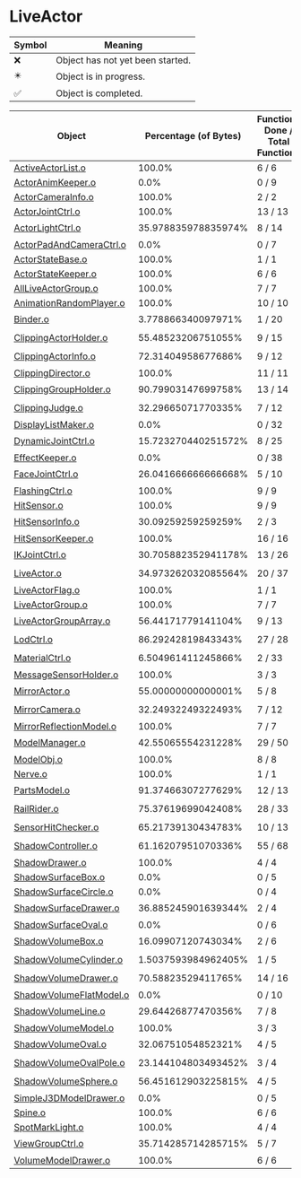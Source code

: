 # LiveActor
| Symbol | Meaning 
| ------------- | ------------- 
| :x: | Object has not yet been started. 
| :eight_pointed_black_star: | Object is in progress. 
| :white_check_mark: | Object is completed. 


| Object | Percentage (of Bytes) | Functions Done / Total Functions | Percentage (Functions) | Status 
| ------------- | ------------- | ------------- | ------------- | ------------- 
| [ActiveActorList.o](https://github.com/shibbo/Petari/blob/master/docs/lib/LiveActor/ActiveActorList.md) | 100.0% | 6 / 6 | 100.0% | :white_check_mark: 
| [ActorAnimKeeper.o](https://github.com/shibbo/Petari/blob/master/docs/lib/LiveActor/ActorAnimKeeper.md) | 0.0% | 0 / 9 | 0.0% | :x: 
| [ActorCameraInfo.o](https://github.com/shibbo/Petari/blob/master/docs/lib/LiveActor/ActorCameraInfo.md) | 100.0% | 2 / 2 | 100.0% | :white_check_mark: 
| [ActorJointCtrl.o](https://github.com/shibbo/Petari/blob/master/docs/lib/LiveActor/ActorJointCtrl.md) | 100.0% | 13 / 13 | 100.0% | :white_check_mark: 
| [ActorLightCtrl.o](https://github.com/shibbo/Petari/blob/master/docs/lib/LiveActor/ActorLightCtrl.md) | 35.978835978835974% | 8 / 14 | 57.14285714285714% | :eight_pointed_black_star: 
| [ActorPadAndCameraCtrl.o](https://github.com/shibbo/Petari/blob/master/docs/lib/LiveActor/ActorPadAndCameraCtrl.md) | 0.0% | 0 / 7 | 0.0% | :x: 
| [ActorStateBase.o](https://github.com/shibbo/Petari/blob/master/docs/lib/LiveActor/ActorStateBase.md) | 100.0% | 1 / 1 | 100.0% | :white_check_mark: 
| [ActorStateKeeper.o](https://github.com/shibbo/Petari/blob/master/docs/lib/LiveActor/ActorStateKeeper.md) | 100.0% | 6 / 6 | 100.0% | :white_check_mark: 
| [AllLiveActorGroup.o](https://github.com/shibbo/Petari/blob/master/docs/lib/LiveActor/AllLiveActorGroup.md) | 100.0% | 7 / 7 | 100.0% | :white_check_mark: 
| [AnimationRandomPlayer.o](https://github.com/shibbo/Petari/blob/master/docs/lib/LiveActor/AnimationRandomPlayer.md) | 100.0% | 10 / 10 | 100.0% | :white_check_mark: 
| [Binder.o](https://github.com/shibbo/Petari/blob/master/docs/lib/LiveActor/Binder.md) | 3.778866340097971% | 1 / 20 | 5.0% | :eight_pointed_black_star: 
| [ClippingActorHolder.o](https://github.com/shibbo/Petari/blob/master/docs/lib/LiveActor/ClippingActorHolder.md) | 55.48523206751055% | 9 / 15 | 60.0% | :eight_pointed_black_star: 
| [ClippingActorInfo.o](https://github.com/shibbo/Petari/blob/master/docs/lib/LiveActor/ClippingActorInfo.md) | 72.31404958677686% | 9 / 12 | 75.0% | :eight_pointed_black_star: 
| [ClippingDirector.o](https://github.com/shibbo/Petari/blob/master/docs/lib/LiveActor/ClippingDirector.md) | 100.0% | 11 / 11 | 100.0% | :white_check_mark: 
| [ClippingGroupHolder.o](https://github.com/shibbo/Petari/blob/master/docs/lib/LiveActor/ClippingGroupHolder.md) | 90.79903147699758% | 13 / 14 | 92.85714285714286% | :eight_pointed_black_star: 
| [ClippingJudge.o](https://github.com/shibbo/Petari/blob/master/docs/lib/LiveActor/ClippingJudge.md) | 32.29665071770335% | 7 / 12 | 58.333333333333336% | :eight_pointed_black_star: 
| [DisplayListMaker.o](https://github.com/shibbo/Petari/blob/master/docs/lib/LiveActor/DisplayListMaker.md) | 0.0% | 0 / 32 | 0.0% | :x: 
| [DynamicJointCtrl.o](https://github.com/shibbo/Petari/blob/master/docs/lib/LiveActor/DynamicJointCtrl.md) | 15.723270440251572% | 8 / 25 | 32.0% | :eight_pointed_black_star: 
| [EffectKeeper.o](https://github.com/shibbo/Petari/blob/master/docs/lib/LiveActor/EffectKeeper.md) | 0.0% | 0 / 38 | 0.0% | :x: 
| [FaceJointCtrl.o](https://github.com/shibbo/Petari/blob/master/docs/lib/LiveActor/FaceJointCtrl.md) | 26.041666666666668% | 5 / 10 | 50.0% | :eight_pointed_black_star: 
| [FlashingCtrl.o](https://github.com/shibbo/Petari/blob/master/docs/lib/LiveActor/FlashingCtrl.md) | 100.0% | 9 / 9 | 100.0% | :white_check_mark: 
| [HitSensor.o](https://github.com/shibbo/Petari/blob/master/docs/lib/LiveActor/HitSensor.md) | 100.0% | 9 / 9 | 100.0% | :white_check_mark: 
| [HitSensorInfo.o](https://github.com/shibbo/Petari/blob/master/docs/lib/LiveActor/HitSensorInfo.md) | 30.09259259259259% | 2 / 3 | 66.66666666666666% | :eight_pointed_black_star: 
| [HitSensorKeeper.o](https://github.com/shibbo/Petari/blob/master/docs/lib/LiveActor/HitSensorKeeper.md) | 100.0% | 16 / 16 | 100.0% | :white_check_mark: 
| [IKJointCtrl.o](https://github.com/shibbo/Petari/blob/master/docs/lib/LiveActor/IKJointCtrl.md) | 30.705882352941178% | 13 / 26 | 50.0% | :eight_pointed_black_star: 
| [LiveActor.o](https://github.com/shibbo/Petari/blob/master/docs/lib/LiveActor/LiveActor.md) | 34.973262032085564% | 20 / 37 | 54.054054054054056% | :eight_pointed_black_star: 
| [LiveActorFlag.o](https://github.com/shibbo/Petari/blob/master/docs/lib/LiveActor/LiveActorFlag.md) | 100.0% | 1 / 1 | 100.0% | :white_check_mark: 
| [LiveActorGroup.o](https://github.com/shibbo/Petari/blob/master/docs/lib/LiveActor/LiveActorGroup.md) | 100.0% | 7 / 7 | 100.0% | :white_check_mark: 
| [LiveActorGroupArray.o](https://github.com/shibbo/Petari/blob/master/docs/lib/LiveActor/LiveActorGroupArray.md) | 56.44171779141104% | 9 / 13 | 69.23076923076923% | :eight_pointed_black_star: 
| [LodCtrl.o](https://github.com/shibbo/Petari/blob/master/docs/lib/LiveActor/LodCtrl.md) | 86.29242819843343% | 27 / 28 | 96.42857142857143% | :eight_pointed_black_star: 
| [MaterialCtrl.o](https://github.com/shibbo/Petari/blob/master/docs/lib/LiveActor/MaterialCtrl.md) | 6.504961411245866% | 2 / 33 | 6.0606060606060606% | :eight_pointed_black_star: 
| [MessageSensorHolder.o](https://github.com/shibbo/Petari/blob/master/docs/lib/LiveActor/MessageSensorHolder.md) | 100.0% | 3 / 3 | 100.0% | :white_check_mark: 
| [MirrorActor.o](https://github.com/shibbo/Petari/blob/master/docs/lib/LiveActor/MirrorActor.md) | 55.00000000000001% | 5 / 8 | 62.5% | :eight_pointed_black_star: 
| [MirrorCamera.o](https://github.com/shibbo/Petari/blob/master/docs/lib/LiveActor/MirrorCamera.md) | 32.24932249322493% | 7 / 12 | 58.333333333333336% | :eight_pointed_black_star: 
| [MirrorReflectionModel.o](https://github.com/shibbo/Petari/blob/master/docs/lib/LiveActor/MirrorReflectionModel.md) | 100.0% | 7 / 7 | 100.0% | :white_check_mark: 
| [ModelManager.o](https://github.com/shibbo/Petari/blob/master/docs/lib/LiveActor/ModelManager.md) | 42.55065554231228% | 29 / 50 | 57.99999999999999% | :eight_pointed_black_star: 
| [ModelObj.o](https://github.com/shibbo/Petari/blob/master/docs/lib/LiveActor/ModelObj.md) | 100.0% | 8 / 8 | 100.0% | :white_check_mark: 
| [Nerve.o](https://github.com/shibbo/Petari/blob/master/docs/lib/LiveActor/Nerve.md) | 100.0% | 1 / 1 | 100.0% | :white_check_mark: 
| [PartsModel.o](https://github.com/shibbo/Petari/blob/master/docs/lib/LiveActor/PartsModel.md) | 91.37466307277629% | 12 / 13 | 92.3076923076923% | :eight_pointed_black_star: 
| [RailRider.o](https://github.com/shibbo/Petari/blob/master/docs/lib/LiveActor/RailRider.md) | 75.37619699042408% | 28 / 33 | 84.84848484848484% | :eight_pointed_black_star: 
| [SensorHitChecker.o](https://github.com/shibbo/Petari/blob/master/docs/lib/LiveActor/SensorHitChecker.md) | 65.21739130434783% | 10 / 13 | 76.92307692307693% | :eight_pointed_black_star: 
| [ShadowController.o](https://github.com/shibbo/Petari/blob/master/docs/lib/LiveActor/ShadowController.md) | 61.16207951070336% | 55 / 68 | 80.88235294117648% | :eight_pointed_black_star: 
| [ShadowDrawer.o](https://github.com/shibbo/Petari/blob/master/docs/lib/LiveActor/ShadowDrawer.md) | 100.0% | 4 / 4 | 100.0% | :white_check_mark: 
| [ShadowSurfaceBox.o](https://github.com/shibbo/Petari/blob/master/docs/lib/LiveActor/ShadowSurfaceBox.md) | 0.0% | 0 / 5 | 0.0% | :x: 
| [ShadowSurfaceCircle.o](https://github.com/shibbo/Petari/blob/master/docs/lib/LiveActor/ShadowSurfaceCircle.md) | 0.0% | 0 / 4 | 0.0% | :x: 
| [ShadowSurfaceDrawer.o](https://github.com/shibbo/Petari/blob/master/docs/lib/LiveActor/ShadowSurfaceDrawer.md) | 36.885245901639344% | 2 / 4 | 50.0% | :eight_pointed_black_star: 
| [ShadowSurfaceOval.o](https://github.com/shibbo/Petari/blob/master/docs/lib/LiveActor/ShadowSurfaceOval.md) | 0.0% | 0 / 6 | 0.0% | :x: 
| [ShadowVolumeBox.o](https://github.com/shibbo/Petari/blob/master/docs/lib/LiveActor/ShadowVolumeBox.md) | 16.09907120743034% | 2 / 6 | 33.33333333333333% | :eight_pointed_black_star: 
| [ShadowVolumeCylinder.o](https://github.com/shibbo/Petari/blob/master/docs/lib/LiveActor/ShadowVolumeCylinder.md) | 1.5037593984962405% | 1 / 5 | 20.0% | :eight_pointed_black_star: 
| [ShadowVolumeDrawer.o](https://github.com/shibbo/Petari/blob/master/docs/lib/LiveActor/ShadowVolumeDrawer.md) | 70.58823529411765% | 14 / 16 | 87.5% | :eight_pointed_black_star: 
| [ShadowVolumeFlatModel.o](https://github.com/shibbo/Petari/blob/master/docs/lib/LiveActor/ShadowVolumeFlatModel.md) | 0.0% | 0 / 10 | 0.0% | :x: 
| [ShadowVolumeLine.o](https://github.com/shibbo/Petari/blob/master/docs/lib/LiveActor/ShadowVolumeLine.md) | 29.64426877470356% | 7 / 8 | 87.5% | :eight_pointed_black_star: 
| [ShadowVolumeModel.o](https://github.com/shibbo/Petari/blob/master/docs/lib/LiveActor/ShadowVolumeModel.md) | 100.0% | 3 / 3 | 100.0% | :white_check_mark: 
| [ShadowVolumeOval.o](https://github.com/shibbo/Petari/blob/master/docs/lib/LiveActor/ShadowVolumeOval.md) | 32.06751054852321% | 4 / 5 | 80.0% | :eight_pointed_black_star: 
| [ShadowVolumeOvalPole.o](https://github.com/shibbo/Petari/blob/master/docs/lib/LiveActor/ShadowVolumeOvalPole.md) | 23.144104803493452% | 3 / 4 | 75.0% | :eight_pointed_black_star: 
| [ShadowVolumeSphere.o](https://github.com/shibbo/Petari/blob/master/docs/lib/LiveActor/ShadowVolumeSphere.md) | 56.451612903225815% | 4 / 5 | 80.0% | :eight_pointed_black_star: 
| [SimpleJ3DModelDrawer.o](https://github.com/shibbo/Petari/blob/master/docs/lib/LiveActor/SimpleJ3DModelDrawer.md) | 0.0% | 0 / 5 | 0.0% | :x: 
| [Spine.o](https://github.com/shibbo/Petari/blob/master/docs/lib/LiveActor/Spine.md) | 100.0% | 6 / 6 | 100.0% | :white_check_mark: 
| [SpotMarkLight.o](https://github.com/shibbo/Petari/blob/master/docs/lib/LiveActor/SpotMarkLight.md) | 100.0% | 4 / 4 | 100.0% | :white_check_mark: 
| [ViewGroupCtrl.o](https://github.com/shibbo/Petari/blob/master/docs/lib/LiveActor/ViewGroupCtrl.md) | 35.714285714285715% | 5 / 7 | 71.42857142857143% | :eight_pointed_black_star: 
| [VolumeModelDrawer.o](https://github.com/shibbo/Petari/blob/master/docs/lib/LiveActor/VolumeModelDrawer.md) | 100.0% | 6 / 6 | 100.0% | :white_check_mark: 
